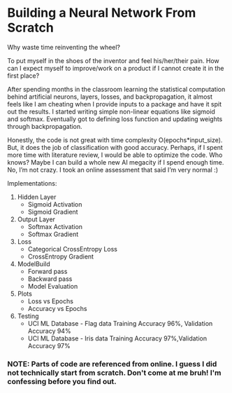 # Building a Neural Network From Scratch

Why waste time reinventing the wheel?

To put myself in the shoes of the inventor and feel his/her/their pain. How can I expect myself to improve/work on a product if I cannot create it in the first place?

After spending months in the classroom learning the statistical computation behind artificial neurons, layers, losses, and backpropagation, it almost feels like I am cheating when I provide inputs to a package and have it spit out the results. I started writing simple non-linear equations like sigmoid and softmax. Eventually got to defining loss function and updating weights through backpropagation.

Honestly, the code is not great with time complexity O(epochs*input_size). But, it does the job of classification with good accuracy. Perhaps, if I spent more time with literature review, I would be able to optimize the code. Who knows? Maybe I can build a whole new AI megacity if I spend enough time. No, I’m not crazy. I took an online assessment that said I’m very normal :)

Implementations:
1. Hidden Layer
    - Sigmoid Activation
    - Sigmoid Gradient
2. Output Layer
    - Softmax Activation
    - Softmax Gradient
3. Loss
    - Categorical CrossEntropy Loss
    - CrossEntropy Gradient
4. ModelBuild
    - Forward pass
    - Backward pass
    - Model Evaluation
5. Plots
    - Loss vs Epochs
    - Accuracy vs Epochs
6. Testing
    - UCI ML Database - Flag data Training Accuracy 96%, Validation Accuracy 94%
    - UCI ML Database - Iris data Training Accuracy 97%,Validation Accuracy 97%

### NOTE: Parts of code are referenced from online. I guess I did not technically start from scratch. Don't come at me bruh! I'm confessing before you find out.
